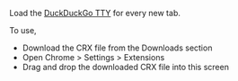 Load the [DuckDuckGo TTY](http://duckduckgo.com/tty/) for every new tab. 

To use,

- Download the CRX file from the Downloads section
- Open Chrome > Settings > Extensions
- Drag and drop the downloaded CRX file into this screen